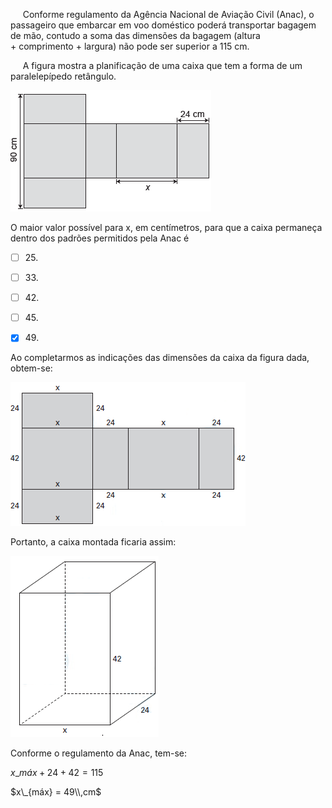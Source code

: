 

     Conforme regulamento da Agência Nacional de Aviação Civil (Anac), o passageiro que embarcar em voo doméstico poderá transportar bagagem de mão, contudo a soma das dimensões da bagagem (altura + comprimento + largura) não pode ser superior a 115 cm.

     A figura mostra a planificação de uma caixa que tem a forma de um paralelepípedo retângulo.

![](7bdd4d8c-785b-f59d-2da5-b4e02348afb2.png)

O maior valor possível para x, em centímetros, para que a caixa permaneça dentro dos padrões permitidos pela Anac é



- [ ] 25\.
- [ ] 33\.
- [ ] 42\.
- [ ] 45\.
- [x] 49\.


Ao completarmos as indicações das dimensões da caixa da figura dada, obtem-se:

![](ff7823e3-dab3-f987-c5f9-6420e590d425.png)

Portanto, a caixa montada ficaria assim:

![](a6a7fa87-ed72-1f46-efa3-1228298ad001.png)

Conforme o regulamento da Anac, tem-se:

$x\_{máx} + 24 + 42 = 115$

$x\_{máx} = 49\\,cm$
